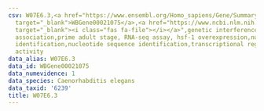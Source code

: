 ```yaml
---
csv: W07E6.3,<a href="https://www.ensembl.org/Homo_sapiens/Gene/Summary?db=core;g=WBGene00021075"
  target="_blank">WBGene00021075</a>,<a href="https://www.ncbi.nlm.nih.gov/pubmed/30894454"
  target="_blank"><i class="fas fa-file"></i></a>",genetic interference,functional
  association,prime adult stage, RNA-seq assay, hsf-1 overexpression,nucleotide sequence
  identification,nucleotide sequence identification,transcriptional regulation,up-regulates
  activity
data_alias: W07E6.3
data_id: WBGene00021075
data_numevidence: 1
data_species: Caenorhabditis elegans
data_taxid: '6239'
title: W07E6.3
---
```

